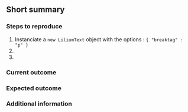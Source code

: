 <!--
Thanks for taking of your own time to submit this issue.

Please use the provided template, and make sure a similar issue is not currently open. 
If so, feel free to add a reaction emoji to it, or comment if you have additional information. 
-->
## Short summary


### Steps to reproduce
 1. Instanciate a `new LiliumText` object with the options : `{ "breaktag" : "p" }`
 2. 
 3.


### Current outcome



### Expected outcome 



### Additional information
<!--

Environment, OS, version.

-->
